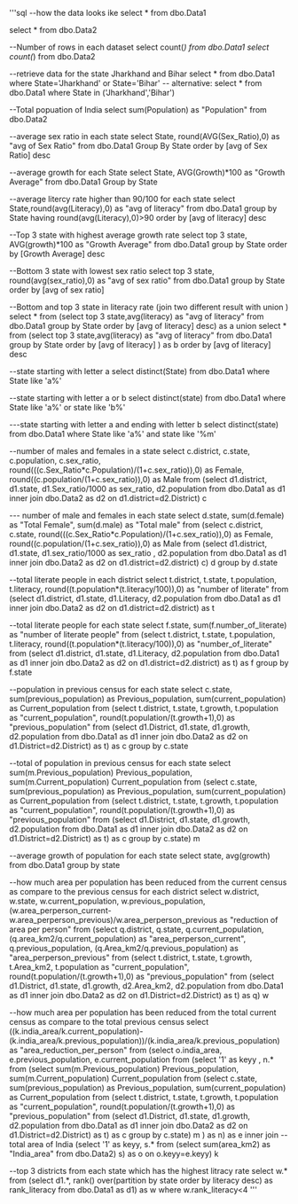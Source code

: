 '''sql
--how the data looks ike
select * from dbo.Data1

select * from dbo.Data2

--Number of rows in each dataset
select count(*) from dbo.Data1
select count(*) from dbo.Data2

--retrieve data for the state Jharkhand and Bihar
select * from dbo.Data1 where State='Jharkhand' or State='Bihar'
-- alternative: select * from dbo.Data1 where State in ('Jharkhand','Bihar')

--Total popuation of India
select sum(Population) as "Population" from dbo.Data2

--average sex ratio in each state
select State, round(AVG(Sex_Ratio),0) as "avg of Sex Ratio" from dbo.Data1 Group By State order by [avg of Sex Ratio] desc

--average growth for each State
select State, AVG(Growth)*100 as "Growth Average" from dbo.Data1
Group by State 

--average litercy rate higher than 90/100 for each state 
select State,round(avg(Literacy),0) as "avg of literacy" from dbo.Data1 group by State 
having round(avg(Literacy),0)>90
order by [avg of literacy] desc

--Top 3 state with highest average growth rate
select top 3 state, AVG(growth)*100 as "Growth Average" from dbo.Data1 group by State order by [Growth Average] desc 

--Bottom 3 state with lowest sex ratio
select top 3 state, round(avg(sex_ratio),0) as "avg of sex ratio" from dbo.Data1 group by State order by [avg of sex ratio] 

--Bottom and top 3 state in  literacy rate (join two different result with union )
select * from (select top 3 state,avg(literacy) as "avg of literacy" from dbo.Data1 group by State order by [avg of literacy] desc) as a
union
select * from (select top 3 state,avg(literacy) as "avg of literacy" from dbo.Data1 group by State order by [avg of literacy] ) as b
order by [avg of literacy] desc

--state starting with letter a
select distinct(State) from dbo.Data1
where State like 'a%'

--state starting with letter a or b
select distinct(state) from dbo.Data1 
where State like 'a%' or state like 'b%'

---state starting with letter a and ending with letter b
select distinct(state) from dbo.Data1 where State like 'a%' and state like '%m'

--number of males and females in a state
select c.district, c.state, c.population, c.sex_ratio, round(((c.Sex_Ratio*c.Population)/(1+c.sex_ratio)),0) as Female, round((c.population/(1+c.sex_ratio)),0) as Male from
(select d1.district, d1.state, d1.Sex_ratio/1000 as sex_ratio, d2.population
from dbo.Data1 as d1
inner join dbo.Data2 as d2
on d1.district=d2.District) c

--- number of male and females in each state
select d.state, sum(d.female) as "Total Female", sum(d.male) as "Total male" from
(select c.district, c.state, round(((c.Sex_Ratio*c.Population)/(1+c.sex_ratio)),0) as Female, round((c.population/(1+c.sex_ratio)),0) as Male from
(select d1.district, d1.state, d1.sex_ratio/1000 as sex_ratio , d2.population
from dbo.Data1 as d1
inner join dbo.Data2 as d2 on d1.district=d2.district) c) d
group by d.state

--total literate people in each district
select t.district, t.state, t.population, t.literacy, round((t.population*(t.literacy/100)),0) as "number of literate" from 
(select d1.district, d1.state, d1.Literacy, d2.population
from dbo.Data1 as d1
inner join dbo.Data2 as d2 on d1.district=d2.district) as t

--total literate people for each state
select f.state, sum(f.number_of_literate) as "number of literate people" from
(select t.district, t.state, t.population, t.literacy, round((t.population*(t.literacy/100)),0) as "number_of_literate" from 
(select d1.district, d1.state, d1.Literacy, d2.population
from dbo.Data1 as d1
inner join dbo.Data2 as d2 on d1.district=d2.district) as t) as f
group by f.state

--population in previous census for each state
select c.state, sum(previous_population) as Previous_population, sum(current_population) as Current_population from
(select t.district, t.state, t.growth, t.population as "current_population", round(t.population/(t.growth+1),0) as "previous_population" from
(select d1.District, d1.state, d1.growth, d2.population 
from dbo.Data1 as d1
inner join dbo.Data2 as d2 on d1.District=d2.District) as t) as c
group by c.state


--total of population in previous census for each state
select sum(m.Previous_population) Previous_population, sum(m.Current_population) Current_population from
(select c.state, sum(previous_population) as Previous_population, sum(current_population) as Current_population from
(select t.district, t.state, t.growth, t.population as "current_population", round(t.population/(t.growth+1),0) as "previous_population" from
(select d1.District, d1.state, d1.growth, d2.population 
from dbo.Data1 as d1
inner join dbo.Data2 as d2 on d1.District=d2.District) as t) as c
group by c.state)  m

--average growth of population for each state
select state, avg(growth) from dbo.Data1
group by state

--how much area per population has been reduced from the current census as compare to the previous census for each district
select w.district, w.state, w.current_population, w.previous_population, (w.area_perperson_current-w.area_perperson_previous)/w.area_perperson_previous as "reduction of area per person" from 
(select q.district, q.state, q.current_population, (q.area_km2/q.current_population) as "area_perperson_current", q.previous_population, (q.Area_km2/q.previous_population) as "area_perperson_previous" from
(select t.district, t.state, t.growth, t.Area_km2, t.population as "current_population", round(t.population/(t.growth+1),0) as "previous_population" from
(select d1.District, d1.state, d1.growth, d2.Area_km2, d2.population 
from dbo.Data1 as d1
inner join dbo.Data2 as d2 on d1.District=d2.District) as t) as q) w

--how much area per population has been reduced from the total current census as compare to the total previous census
select ((k.india_area/k.current_population)-(k.india_area/k.previous_population))/(k.india_area/k.previous_population) as "area_reduction_per_person" from
(select o.india_area, e.previous_population, e.current_population from
(select '1' as keyy , n.* from
(select sum(m.Previous_population) Previous_population, sum(m.Current_population) Current_population from
(select c.state, sum(previous_population) as Previous_population, sum(current_population) as Current_population from
(select t.district, t.state, t.growth, t.population as "current_population", round(t.population/(t.growth+1),0) as "previous_population" from
(select d1.District, d1.state, d1.growth, d2.population 
from dbo.Data1 as d1
inner join dbo.Data2 as d2 on d1.District=d2.District) as t) as c
group by c.state)  m ) as n) as e inner join
--total area of India
(select '1' as keyy, s.* from
(select sum(area_km2) as "India_area"  from dbo.Data2) s) as o on o.keyy=e.keyy) k


--top 3 districts from each state which has the highest litracy rate
select w.* from
(select d1.*,
rank() over(partition by state order by literacy desc) as rank_literacy
from dbo.Data1 as d1) as w
where w.rank_literacy<4 '''
